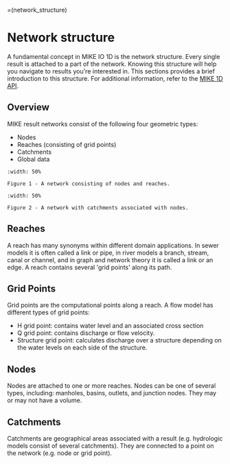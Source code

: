 =(network_structure)
# Network structure

A fundamental concept in MIKE IO 1D is the network structure. Every single result is attached to a part of the network. Knowing this structure will help you navigate to results you're interested in. This sections provides a brief introduction to this structure. For additional information, refer to the [MIKE 1D API](https://docs.mikepoweredbydhi.com/engine_libraries/mike1d/mike1d_api/#dhimike1dnetworkdataaccess).

## Overview
MIKE result networks consist of the following four geometric types:
* Nodes
* Reaches (consisting of grid points)
* Catchments
* Global data

```{figure} ./_static/NetworkExample.png
:width: 50%

Figure 1 - A network consisting of nodes and reaches.
```

```{figure} ./_static/NetworkCatchments.svg
:width: 50%

Figure 2 - A network with catchments associated with nodes.
```

## Reaches
A reach has many synonyms within different domain applications. In sewer models it is often called a link or pipe, in river models a branch, stream, canal or channel, and in graph and network theory it is called a link or an edge. A reach contains several 'grid points' along its path.

## Grid Points
Grid points are the computational points along a reach. A flow model has different types of grid points:
* H grid point: contains water level and an associated cross section
* Q grid point: contains discharge or flow velocity.
* Structure grid point: calculates discharge over a structure depending on the water levels on each side of the structure.

## Nodes
Nodes are attached to one or more reaches. Nodes can be one of several types, including: manholes, basins, outlets, and junction nodes. They may or may not have a volume.

## Catchments
Catchments are geographical areas associated with a result (e.g. hydrologic models consist of several catchments). They are connected to a point on the network (e.g. node or grid point).
